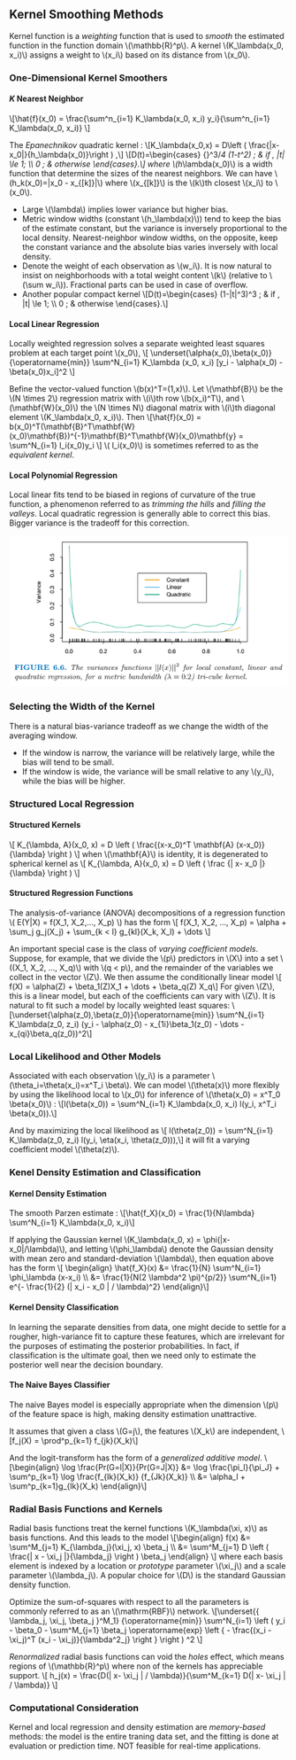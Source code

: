 ## Kernel Smoothing Methods
 
Kernel function is a *weighting* function that is used to *smooth* the estimated function in the function domain \\(\mathbb{R}^p\\). A kernel \\(K_\lambda(x_0, x_i)\\) assigns a weight to \\(x_i\\) based on its distance from \\(x_0\\).
 
### One-Dimensional Kernel Smoothers
 
#### *K* Nearest Neighbor
 
\\[\hat{f}(x_0) = \frac{\sum^n_{i=1} K_\lambda(x_0, x_i) y_i}{\sum^n_{i=1} K_\lambda(x_0, x_i)} \\]
 
The *Epanechnikov* quadratic kernel :
\\[K_\lambda(x_0,x) = D\left ( \frac{|x-x_0|}{h_\lambda(x_0)}\right ) ,\\]
\\[D(t)=\begin{cases} {}^3/_4 (1-t^2) \; & if \, |t| \le 1; \\\ 0 \; & otherwise \end{cases}.\\]
where \\(h_\lambda(x_0)\\) is a width function that determine the sizes of the nearest neighbors. We can have \\(h_k(x_0)=|x_0 - x_{[k]}|\\) where \\(x_{[k]}\\) is the \\(k\\)th closest \\(x_i\\) to \\(x_0\\).
 
* Large \\(\lambda\\) implies lower variance but higher bias.
* Metric window widths (constant \\(h_\lambda(x)\\)) tend to keep the bias of the estimate constant, but the variance is inversely proportional to the local density. Nearest-neighbor window widths, on the opposite, keep the constant variance and the absolute bias varies inversely with local density.
* Denote the weight of each observation as \\(w_i\\). It is now natural to insist on neighborhoods with a total weight content \\(k\\) (relative to \\(\sum w_i\\)). Fractional parts can be used in case of overflow.
* Another popular compact kernel \\[D(t)=\begin{cases} (1-|t|^3)^3 \; & if \, |t| \le 1; \\\ 0 \; & otherwise \end{cases}.\\]
 
#### Local Linear Regression
 
Locally weighted regression solves a separate weighted least squares problem at each  target point \\(x_0\\),
\\[ \underset{\alpha(x_0),\beta(x_0)}{\operatorname{min}} \sum^N_{i=1} K_\lambda (x_0, x_i) [y_i - \alpha(x_0) - \beta(x_0)x_i]^2 \\]
 
Befine the vector-valued function \\(b(x)^T=(1,x)\\). Let \\(\mathbf{B}\\) be the \\(N \times 2\\) regression matrix with \\(i\\)th row \\(b(x_i)^T\\), and \\(\mathbf{W}(x_0)\\) the \\(N \times N\\) diagonal matrix with \\(i\\)th diagonal element \\(K_\lambda(x_0, x_i)\\). Then
\\[\hat{f}(x_0) = b(x_0)^T(\mathbf{B}^T\mathbf{W}(x_0)\mathbf{B})^{-1}\mathbf{B}^T\mathbf{W}(x_0)\mathbf{y} = \sum^N_{i=1} l_i(x_0)y_i \\]
\\( l_i(x_0)\\) is sometimes referred to as the *equivalent kernel*.
 
#### Local Polynomial Regression

 
Local linear fits tend to be biased in regions of curvature of the true function, a phenomenon referred to as *trimming the hills* and *filling the valleys*. Local quadratic regression is generally able to correct this bias. Bigger variance is the tradeoff for this correction.
 
![LPR](img/c6-1.png)
 
### Selecting the Width of the Kernel
 
There is a natural bias-variance tradeoff as we change the width of the averaging window.
* If the window is narrow, the variance will be relatively large, while the bias will tend to be small.
* If the window is wide, the variance will be small relative to any \\(y_i\\), while the bias will be higher.
 
### Structured Local Regression
 
#### Structured Kernels
\\[ K_{\lambda, A}(x_0, x) = D \left ( \frac{(x-x_0)^T \mathbf{A} (x-x_0)}{\lambda} \right ) \\]
when \\(\mathbf{A}\\) is identity, it is degenerated to spherical kernel as
\\[ K_{\lambda, A}(x_0, x) = D \left ( \frac {\| x- x_0 \|} {\lambda} \right ) \\]
 
#### Structured Regression Functions
 
The analysis-of-variance (ANOVA) decompositions of a regression function \\( E(Y|X) = f(X_1, X_2,..., X_p) \\) has the form
\\[ f(X_1, X_2, ..., X_p) = \alpha + \sum_j g_j(X_j) + \sum_{k < l} g_{kl}(X_k, X_l) + \dots \\]
 
An important special case is the class of *varying coefficient models*. Suppose, for example, that we divide the \\(p\\) predictors in \\(X\\) into a set \\((X_1, X_2, ..., X_q)\\) with \\(q < p\\), and the remainder of the variables we collect in the vector \\(Z\\). We then assume the conditionally linear model
\\[ f(X) = \alpha(Z) + \beta_1(Z)X_1 + \dots + \beta_q(Z) X_q\\]
For given \\(Z\\), this is a linear model, but each of the coefficients can vary with \\(Z\\). It is natural to fit such a model by locally weighted least squares:
\\[\underset{\alpha(z_0),\beta(z_0)}{\operatorname{min}} \sum^N_{i=1} K_\lambda(z_0, z_i) (y_i - \alpha(z_0) - x_{1i}\beta_1(z_0) - \dots - x_{qi}\beta_q(z_0))^2\\]
 
### Local Likelihood and Other Models
 
Associated with each observation \\(y_i\\) is a parameter \\(\theta_i=\theta(x_i)=x^T_i \beta\\). We can model \\(\theta(x)\\) more flexibly by using the likelihood local to \\(x_0\\) for inference of \\(\theta(x_0) = x^T_0 \beta(x_0)\\) :
\\[l(\beta(x_0)) = \sum^N_{i=1} K_\lambda(x_0, x_i) l(y_i, x^T_i \beta(x_0)).\\]
 
And by maximizing the local likelihood as
\\[ l(\theta(z_0)) = \sum^N_{i=1} K_\lambda(z_0, z_i) l(y_i, \eta(x_i, \theta(z_0))),\\]
it will fit a varying coefficient model \\(\theta(z)\\).
 
### Kenel Density Estimation and Classification
 
#### Kernel Density Estimation
 
The smooth Parzen estimate :
\\[\hat{f_X}(x_0) = \frac{1}{N\lambda} \sum^N_{i=1} K_\lambda(x_0, x_i)\\]
 
If applying the Gaussian kernel \\(K_\lambda(x_0, x) = \phi(|x-x_0|/\lambda)\\), and letting \\(\phi_\lambda\\) denote the Gaussian density with mean zero and standard-deviation \\(\lambda\\), then equation above has the form \\[ \begin{align} \hat{f_X}(x) &= \frac{1}{N} \sum^N_{i=1} \phi_\lambda (x-x_i) \\\ &= \frac{1}{N(2 \lambda^2 \pi)^{p/2}} \sum^N_{i=1} e^{- \frac{1}{2} (\| x_i - x_0 \| / \lambda)^2} \end{align}\\]
 
#### Kernel Density Classification
 
In learning the separate densities from data, one might decide to settle for a rougher, high-variance fit to capture these features, which are irrelevant for the purposes of estimating the posterior probabilities. In fact, if classification is the ultimate goal, then we need only to estimate the posterior well near the decision boundary.
 
#### The Naive Bayes Classifier
 
The naive Bayes model is especially appropriate when the dimension \\(p\\) of the feature space is high, making density estimation unattractive.
 
It assumes that given a class \\(G=j\\), the features \\(X_k\\) are independent, \\[f_j(X) = \prod^p_{k=1} f_{jk}(X_k)\\]
 
And the logit-transform has the form of a *generalized additive model*.
\\[\begin{align} \log \frac{Pr(G=l|X)}{Pr(G=J|X)} &= \log \frac{\pi_l}{\pi_J} + \sum^p_{k=1} \log \frac{f_{lk}(X_k)} {f_{Jk}(X_k)} \\\ &= \alpha_l + \sum^p_{k=1}g_{lk}(X_k) \end{align}\\]
 
### Radial Basis Functions and Kernels
 
Radial basis functions treat the kernel functions \\(K_\lambda(\xi, x)\\) as basis functions. And this leads to the model \\[\begin{align} f(x) &= \sum^M_{j=1} K_{\lambda_j}(\xi_j, x) \beta_j \\\ &= \sum^M_{j=1} D  \left ( \frac{\| x - \xi_j \|}{\lambda_j} \right ) \beta_j \end{align} \\] where each basis element is indexed by a location or *prototype* parameter \\(\xi_j\\) and a scale parameter \\(\lambda_j\\). A popular choice for \\(D\\) is the standard Gaussian density function.
 
Optimize the sum-of-squares with respect to all the parameters is commonly referred to as an \\(\mathrm{RBF}\\) network.
\\[\underset{\{ \lambda_j, \xi_j, \beta_j \}^M_1} {\operatorname{min}} \sum^N_{i=1} \left ( y_i - \beta_0 - \sum^M_{j=1} \beta_j \operatorname{exp} \left \{ - \frac{(x_i - \xi_j)^T (x_i - \xi_j)}{\lambda^2_j} \right \} \right ) ^2 \\]
 
*Renormalized* radial basis functions can void the *holes* effect, which means regions of \\(\mathbb{R}^p\\) where non of the kernels has appreciable support.
\\[ h_j(x) = \frac{D(\| x- \xi_j \| / \lambda)}{\sum^M_{k=1} D(\| x- \xi_j \| / \lambda)} \\]
 
### Computational Consideration
 
Kernel and local regression and density estimation are *memory-based* methods: the model is the entire traning data set, and the fitting is done at evaluation or prediction time. NOT feasible for real-time applications.
 
 
